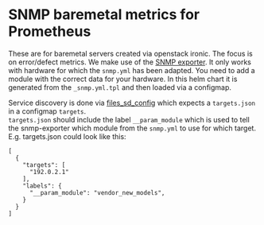# SNMP baremetal metrics for Prometheus

These are for baremetal servers created via openstack ironic.
The focus is on error/defect metrics.
We make use of the [SNMP exporter](https://github.com/prometheus/snmp_exporter/).
It only works with hardware for which the `snmp.yml` has been adapted. You
need to add a module with the correct data for your hardware.
In this helm chart it is generated from the `_snmp.yml.tpl` and then loaded via
a configmap.

Service discovery is done via
[files_sd_config](https://prometheus.io/docs/prometheus/latest/configuration/configuration/#%3Cfile_sd_config%3E) which expects a `targets.json` in a configmap `targets`.  
`targets.json` should include the label `__param_module` which is used to tell
the snmp-exporter which module from the `snmp.yml` to use for which target.
E.g. targets.json could look like this:
```
[
  {
    "targets": [
      "192.0.2.1"
    ],
    "labels": {
      "__param_module": "vendor_new_models",
    }
  }
]
```
